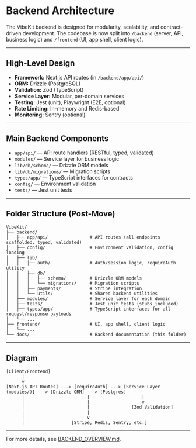 # Backend Architecture

The VibeKit backend is designed for modularity, scalability, and contract-driven development. The codebase is now split into `/backend` (server, API, business logic) and `/frontend` (UI, app shell, client logic).

---

## High-Level Design
- **Framework:** Next.js API routes (in `/backend/app/api/`)
- **ORM:** Drizzle (PostgreSQL)
- **Validation:** Zod (TypeScript)
- **Service Layer:** Modular, per-domain services
- **Testing:** Jest (unit), Playwright (E2E, optional)
- **Rate Limiting:** In-memory and Redis-based
- **Monitoring:** Sentry (optional)

---

## Main Backend Components
- `app/api/` — API route handlers (RESTful, typed, validated)
- `modules/` — Service layer for business logic
- `lib/db/schema/` — Drizzle ORM models
- `lib/db/migrations/` — Migration scripts
- `types/app/` — TypeScript interfaces for contracts
- `config/` — Environment validation
- `tests/` — Jest unit tests

---

## Folder Structure (Post-Move)
```
VibeKit/
├── backend/
│   ├── app/api/                # API routes (all endpoints scaffolded, typed, validated)
│   ├── config/                 # Environment validation, config loading
│   ├── lib/
│   │   ├── auth/               # Auth/session logic, requireAuth utility
│   │   ├── db/
│   │   │   ├── schema/         # Drizzle ORM models
│   │   │   └── migrations/     # Migration scripts
│   │   ├── payments/           # Stripe integration
│   │   └── utils/              # Shared backend utilities
│   ├── modules/                # Service layer for each domain
│   ├── tests/                  # Jest unit tests (stubs included)
│   ├── types/app/              # TypeScript interfaces for all request/response payloads
│   └── ...
├── frontend/                   # UI, app shell, client logic
│   └── ...
└── docs/                       # Backend documentation (this folder)
```

---

## Diagram
```
[Client/Frontend]
      |
      v
[Next.js API Routes] ---> [requireAuth] ---> [Service Layer (modules/)] ---> [Drizzle ORM] ---> [Postgres]
      |                        |                    |
      |                        |                    v
      |                        |                [Zod Validation]
      |                        |
      |                        v
      |                  [Stripe, Redis, Sentry, etc.]
```

---

For more details, see [BACKEND_OVERVIEW.md](./BACKEND_OVERVIEW.md). 